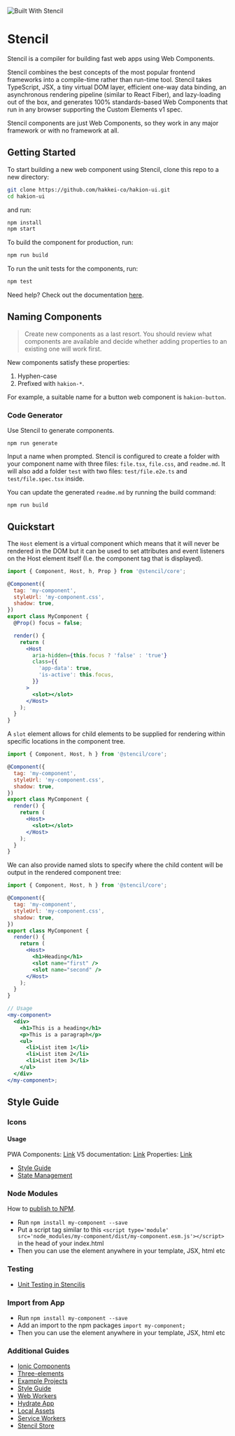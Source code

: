 ![Built With Stencil](https://img.shields.io/badge/-Built%20With%20Stencil-16161d.svg?logo=data%3Aimage%2Fsvg%2Bxml%3Bbase64%2CPD94bWwgdmVyc2lvbj0iMS4wIiBlbmNvZGluZz0idXRmLTgiPz4KPCEtLSBHZW5lcmF0b3I6IEFkb2JlIElsbHVzdHJhdG9yIDE5LjIuMSwgU1ZHIEV4cG9ydCBQbHVnLUluIC4gU1ZHIFZlcnNpb246IDYuMDAgQnVpbGQgMCkgIC0tPgo8c3ZnIHZlcnNpb249IjEuMSIgaWQ9IkxheWVyXzEiIHhtbG5zPSJodHRwOi8vd3d3LnczLm9yZy8yMDAwL3N2ZyIgeG1sbnM6eGxpbms9Imh0dHA6Ly93d3cudzMub3JnLzE5OTkveGxpbmsiIHg9IjBweCIgeT0iMHB4IgoJIHZpZXdCb3g9IjAgMCA1MTIgNTEyIiBzdHlsZT0iZW5hYmxlLWJhY2tncm91bmQ6bmV3IDAgMCA1MTIgNTEyOyIgeG1sOnNwYWNlPSJwcmVzZXJ2ZSI%2BCjxzdHlsZSB0eXBlPSJ0ZXh0L2NzcyI%2BCgkuc3Qwe2ZpbGw6I0ZGRkZGRjt9Cjwvc3R5bGU%2BCjxwYXRoIGNsYXNzPSJzdDAiIGQ9Ik00MjQuNywzNzMuOWMwLDM3LjYtNTUuMSw2OC42LTkyLjcsNjguNkgxODAuNGMtMzcuOSwwLTkyLjctMzAuNy05Mi43LTY4LjZ2LTMuNmgzMzYuOVYzNzMuOXoiLz4KPHBhdGggY2xhc3M9InN0MCIgZD0iTTQyNC43LDI5Mi4xSDE4MC40Yy0zNy42LDAtOTIuNy0zMS05Mi43LTY4LjZ2LTMuNkgzMzJjMzcuNiwwLDkyLjcsMzEsOTIuNyw2OC42VjI5Mi4xeiIvPgo8cGF0aCBjbGFzcz0ic3QwIiBkPSJNNDI0LjcsMTQxLjdIODcuN3YtMy42YzAtMzcuNiw1NC44LTY4LjYsOTIuNy02OC42SDMzMmMzNy45LDAsOTIuNywzMC43LDkyLjcsNjguNlYxNDEuN3oiLz4KPC9zdmc%2BCg%3D%3D&colorA=16161d&style=flat-square)

# Stencil

Stencil is a compiler for building fast web apps using Web Components.

Stencil combines the best concepts of the most popular frontend frameworks into a compile-time rather than run-time tool. Stencil takes TypeScript, JSX, a tiny virtual DOM layer, efficient one-way data binding, an asynchronous rendering pipeline (similar to React Fiber), and lazy-loading out of the box, and generates 100% standards-based Web Components that run in any browser supporting the Custom Elements v1 spec.

Stencil components are just Web Components, so they work in any major framework or with no framework at all.

## Getting Started

To start building a new web component using Stencil, clone this repo to a new directory:

```bash
git clone https://github.com/hakkei-co/hakion-ui.git
cd hakion-ui
```

and run:

```bash
npm install
npm start
```

To build the component for production, run:

```bash
npm run build
```

To run the unit tests for the components, run:

```bash
npm test
```

Need help? Check out the documentation [here](https://stackoverflow.com/questions/59970043/custom-element-setup-constructor-vs-connectedcallback).

## Naming Components

> Create new components as a last resort. You should review what components are available and decide whether adding properties to an existing one will work first.

New components satisfy these properties:

1. Hyphen-case
1. Prefixed with `hakion-*`.

For example, a suitable name for a button web component is `hakion-button`.

### Code Generator

Use Stencil to generate components.

```
npm run generate
```

Input a name when prompted. Stencil is configured to create a folder with your component name with three files: `file.tsx`, `file.css`, and `readme.md`.
It will also add a folder `test` with two files: `test/file.e2e.ts` and `test/file.spec.tsx` inside.

You can update the generated `readme.md` by running the build command:

```
npm run build
```

## Quickstart

The `Host` element is a virtual component which means that it will never be rendered in the DOM but it can be used to set attributes and event listeners on the Host element itself (I.e. the component tag that is displayed).

```jsx
import { Component, Host, h, Prop } from '@stencil/core';

@Component({
  tag: 'my-component',
  styleUrl: 'my-component.css',
  shadow: true,
})
export class MyComponent {
  @Prop() focus = false;

  render() {
    return (
      <Host
        aria-hidden={this.focus ? 'false' : 'true'}
        class={{
          'app-data': true,
          'is-active': this.focus,
        }}
      >
        <slot></slot>
      </Host>
    );
  }
}
```

A `slot` element allows for child elements to be supplied for rendering within specific locations in the component tree.

```jsx
import { Component, Host, h } from '@stencil/core';

@Component({
  tag: 'my-component',
  styleUrl: 'my-component.css',
  shadow: true,
})
export class MyComponent {
  render() {
    return (
      <Host>
        <slot></slot>
      </Host>
    );
  }
}
```

We can also provide named slots to specify where the child content will be output in the rendered component tree:

```jsx
import { Component, Host, h } from '@stencil/core';

@Component({
  tag: 'my-component',
  styleUrl: 'my-component.css',
  shadow: true,
})
export class MyComponent {
  render() {
    return (
      <Host>
        <h1>Heading</h1>
        <slot name="first" />
        <slot name="second" />
      </Host>
    );
  }
}

// Usage
<my-component>
  <div>
    <h1>This is a heading</h1>
    <p>This is a paragraph</p>
    <ul>
      <li>List item 1</li>
      <li>List item 2</li>
      <li>List item 3</li>
    </ul>
  </div>
</my-component>;
```

## Style Guide

### Icons

#### Usage

PWA Components: [Link](https://github.com/ionic-team/pwa-elements/blob/master/src/index.html)
V5 documentation: [Link](https://ionic.io/ionicons/usage)
Properties: [Link](https://github.com/ionic-team/ionicons/tree/main/src/components/icon)

- [Style Guide](https://stenciljs.com/docs/style-guide)
- [State Management](https://stenciljs.com/docs/stencil-store)


### Node Modules

How to [publish to NPM](https://docs.npmjs.com/getting-started/publishing-npm-packages).

- Run `npm install my-component --save`
- Put a script tag similar to this `<script type='module' src='node_modules/my-component/dist/my-component.esm.js'></script>` in the head of your index.html
- Then you can use the element anywhere in your template, JSX, html etc


### Testing

- [Unit Testing in Stenciljs](https://eliteionic.com/tutorials/the-basics-of-unit-testing-in-stencil-js/)

### Import from App

- Run `npm install my-component --save`
- Add an import to the npm packages `import my-component;`
- Then you can use the element anywhere in your template, JSX, html etc

### Additional Guides

- [Ionic Components](https://ionicframework.com/docs/components)
- [Three-elements](https://three-elements.hmans.co/guide/getting-started.html#prerequisites)
- [Example Projects](https://github.com/djabif/Awesome-Ionic)
- [Style Guide](https://stenciljs.com/docs/style-guide)
- [Web Workers](https://stenciljs.com/docs/web-workers)
- [Hydrate App](https://stenciljs.com/docs/hydrate-app)
- [Local Assets](https://stenciljs.com/docs/local-assets)
- [Service Workers](https://stenciljs.com/docs/service-workers)
- [Stencil Store](https://stenciljs.com/docs/stencil-store)
